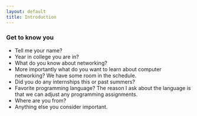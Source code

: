 ```yaml
---
layout: default
title: Introduction
---
```


### Get to know you

-	Tell me your name?
-	Year in college you are in?
-	What do you know about networking?
-	More importantly what do you want to learn about computer networking? We have some room in the schedule. 
-	Did you do any internships this or past summers?
-	Favorite programming language? The reason I ask about the language is that we can adjust any programming assignments. 
-	Where are you from? 
-	Anything else you consider important.
